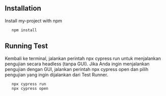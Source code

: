 ## Installation

Install my-project with npm

```bash
   npm install
```

## Running Test

Kembali ke terminal, jalankan perintah npx cypress run untuk menjalankan pengujian secara headless (tanpa GUI).
Jika Anda ingin menjalankan pengujian dengan GUI, jalankan perintah npx cypress open dan pilih pengujian yang ingin dijalankan dari Test Runner.

```bash
   npx cypress run
   npx cypress open
```
